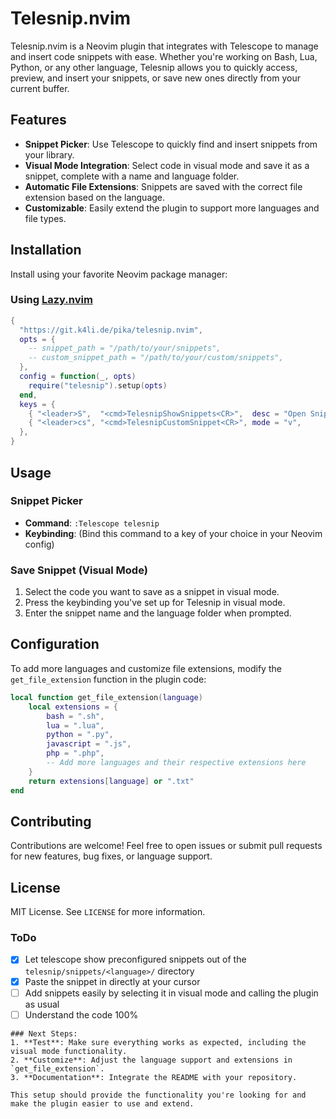 # Telesnip.nvim

Telesnip.nvim is a Neovim plugin that integrates with Telescope to manage and insert code snippets with ease. Whether you're working on Bash, Lua, Python, or any other language, Telesnip allows you to quickly access, preview, and insert your snippets, or save new ones directly from your current buffer.

## Features

- **Snippet Picker**: Use Telescope to quickly find and insert snippets from your library.
- **Visual Mode Integration**: Select code in visual mode and save it as a snippet, complete with a name and language folder.
- **Automatic File Extensions**: Snippets are saved with the correct file extension based on the language.
- **Customizable**: Easily extend the plugin to support more languages and file types.

## Installation

Install using your favorite Neovim package manager:

### Using [Lazy.nvim](https://github.com/folke/lazy.nvim)

```lua
{
  "https://git.k4li.de/pika/telesnip.nvim",
  opts = {
    -- snippet_path = "/path/to/your/snippets",
    -- custom_snippet_path = "/path/to/your/custom/snippets",
  },
  config = function(_, opts)
    require("telesnip").setup(opts)
  end,
  keys = {
    { "<leader>S",  "<cmd>TelesnipShowSnippets<CR>",  desc = "Open Snippet Picker" },
    { "<leader>cs", "<cmd>TelesnipCustomSnippet<CR>", mode = "v",                  desc = "Save Custom Snippet" },
  },
}
```

## Usage

### Snippet Picker

- **Command**: `:Telescope telesnip`
- **Keybinding**: (Bind this command to a key of your choice in your Neovim config)

### Save Snippet (Visual Mode)

1. Select the code you want to save as a snippet in visual mode.
2. Press the keybinding you've set up for Telesnip in visual mode.
3. Enter the snippet name and the language folder when prompted.

## Configuration

To add more languages and customize file extensions, modify the `get_file_extension` function in the plugin code:

```lua
local function get_file_extension(language)
    local extensions = {
        bash = ".sh",
        lua = ".lua",
        python = ".py",
        javascript = ".js",
        php = ".php",
        -- Add more languages and their respective extensions here
    }
    return extensions[language] or ".txt"
end
```

## Contributing

Contributions are welcome! Feel free to open issues or submit pull requests for new features, bug fixes, or language support.

## License

MIT License. See `LICENSE` for more information.

### ToDo

- [x] Let telescope show preconfigured snippets out of the `telesnip/snippets/<language>/` directory
- [x] Paste the snippet in directly at your cursor
- [ ] Add snippets easily by selecting it in visual mode and calling the plugin as usual
- [ ] Understand the code 100%

```
### Next Steps:
1. **Test**: Make sure everything works as expected, including the visual mode functionality.
2. **Customize**: Adjust the language support and extensions in `get_file_extension`.
3. **Documentation**: Integrate the README with your repository.

This setup should provide the functionality you're looking for and make the plugin easier to use and extend.
```
